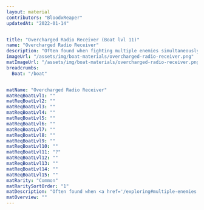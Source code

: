 ```yaml
---
layout: material
contributors: "BloodxReaper"
updatedAt: "2022-01-14"


title: "Overcharged Radio Receiver (Boat lvl 11)"
name: "Overcharged Radio Receiver"
description: "Often found when fighting multiple enemies simultaneously"
imageUrl: "/assets/img/boat-materials/overcharged-radio-receiver.png"
matImageUrl: "/assets/img/boat-materials/overcharged-radio-receiver.png"
breadcrumbs:
  Boat: "/boat"


matName: "Overcharged Radio Receiver"
matReqBoatLvl1: ""
matReqBoatLvl2: ""
matReqBoatLvl3: ""
matReqBoatLvl4: ""
matReqBoatLvl5: ""
matReqBoatLvl6: ""
matReqBoatLvl7: ""
matReqBoatLvl8: ""
matReqBoatLvl9: ""
matReqBoatLvl10: ""
matReqBoatLvl11: "?"
matReqBoatLvl12: ""
matReqBoatLvl13: ""
matReqBoatLvl14: ""
matReqBoatLvl15: ""
matRarity: "Common"
matRaritySortOrder: "1"
matDescription: "Often found when <a href='/exploring#multiple-enemies'>fighting multiple enemies simultaneously</a>"
matOverview: ""
---
```




